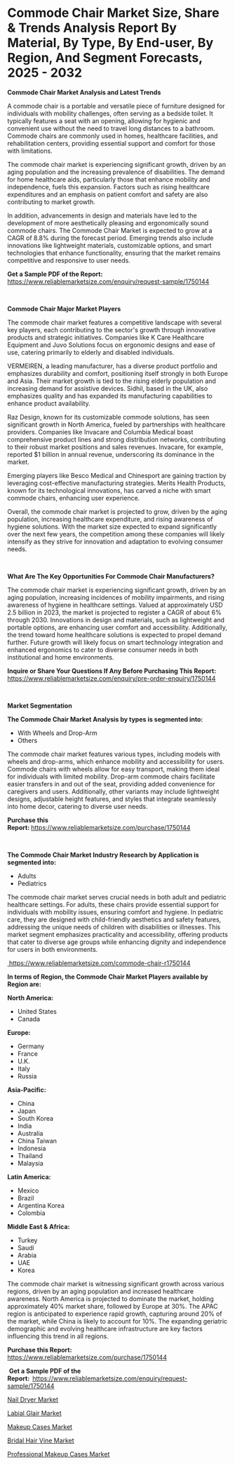 <p><h1>Commode Chair Market Size, Share & Trends Analysis Report By Material, By Type, By End-user, By Region, And Segment Forecasts, 2025 - 2032</h1></p><p><strong>Commode Chair Market Analysis and Latest Trends</strong></p>
<p><p>A commode chair is a portable and versatile piece of furniture designed for individuals with mobility challenges, often serving as a bedside toilet. It typically features a seat with an opening, allowing for hygienic and convenient use without the need to travel long distances to a bathroom. Commode chairs are commonly used in homes, healthcare facilities, and rehabilitation centers, providing essential support and comfort for those with limitations.</p><p>The commode chair market is experiencing significant growth, driven by an aging population and the increasing prevalence of disabilities. The demand for home healthcare aids, particularly those that enhance mobility and independence, fuels this expansion. Factors such as rising healthcare expenditures and an emphasis on patient comfort and safety are also contributing to market growth. </p><p>In addition, advancements in design and materials have led to the development of more aesthetically pleasing and ergonomically sound commode chairs. The Commode Chair Market is expected to grow at a CAGR of 8.8% during the forecast period. Emerging trends also include innovations like lightweight materials, customizable options, and smart technologies that enhance functionality, ensuring that the market remains competitive and responsive to user needs.</p></p>
<p><strong>Get a Sample PDF of the Report:&nbsp;</strong> <a href="https://www.reliablemarketsize.com/enquiry/request-sample/1750144?utm_campaign=973&utm_medium=2&utm_source=Github&utm_content=ia&utm_term=04042025&utm_id=commode-chair">https://www.reliablemarketsize.com/enquiry/request-sample/1750144</a></p>
<p>&nbsp;</p>
<p><strong>Commode Chair Major Market Players</strong></p>
<p><p>The commode chair market features a competitive landscape with several key players, each contributing to the sector's growth through innovative products and strategic initiatives. Companies like K Care Healthcare Equipment and Juvo Solutions focus on ergonomic designs and ease of use, catering primarily to elderly and disabled individuals.</p><p>VERMEIREN, a leading manufacturer, has a diverse product portfolio and emphasizes durability and comfort, positioning itself strongly in both Europe and Asia. Their market growth is tied to the rising elderly population and increasing demand for assistive devices. Sidhil, based in the UK, also emphasizes quality and has expanded its manufacturing capabilities to enhance product availability.</p><p>Raz Design, known for its customizable commode solutions, has seen significant growth in North America, fueled by partnerships with healthcare providers. Companies like Invacare and Columbia Medical boast comprehensive product lines and strong distribution networks, contributing to their robust market positions and sales revenues. Invacare, for example, reported $1 billion in annual revenue, underscoring its dominance in the market. </p><p>Emerging players like Besco Medical and Chinesport are gaining traction by leveraging cost-effective manufacturing strategies. Merits Health Products, known for its technological innovations, has carved a niche with smart commode chairs, enhancing user experience.</p><p>Overall, the commode chair market is projected to grow, driven by the aging population, increasing healthcare expenditure, and rising awareness of hygiene solutions. With the market size expected to expand significantly over the next few years, the competition among these companies will likely intensify as they strive for innovation and adaptation to evolving consumer needs.</p></p>
<p>&nbsp;</p>
<p><strong>What Are The Key Opportunities For Commode Chair Manufacturers?</strong></p>
<p><p>The commode chair market is experiencing significant growth, driven by an aging population, increasing incidences of mobility impairments, and rising awareness of hygiene in healthcare settings. Valued at approximately USD 2.5 billion in 2023, the market is projected to register a CAGR of about 6% through 2030. Innovations in design and materials, such as lightweight and portable options, are enhancing user comfort and accessibility. Additionally, the trend toward home healthcare solutions is expected to propel demand further. Future growth will likely focus on smart technology integration and enhanced ergonomics to cater to diverse consumer needs in both institutional and home environments.</p></p>
<p><strong>Inquire or Share Your Questions If Any Before Purchasing This Report:</strong> <a href="https://www.reliablemarketsize.com/enquiry/pre-order-enquiry/1750144?utm_campaign=973&utm_medium=2&utm_source=Github&utm_content=ia&utm_term=04042025&utm_id=commode-chair">https://www.reliablemarketsize.com/enquiry/pre-order-enquiry/1750144</a></p>
<p>&nbsp;</p>
<p><strong>Market Segmentation</strong></p>
<p><strong>The Commode Chair Market Analysis by types is segmented into:</strong></p>
<p><ul><li>With Wheels and Drop-Arm</li><li>Others</li></ul></p>
<p><p>The commode chair market features various types, including models with wheels and drop-arms, which enhance mobility and accessibility for users. Commode chairs with wheels allow for easy transport, making them ideal for individuals with limited mobility. Drop-arm commode chairs facilitate easier transfers in and out of the seat, providing added convenience for caregivers and users. Additionally, other variants may include lightweight designs, adjustable height features, and styles that integrate seamlessly into home decor, catering to diverse user needs.</p></p>
<p><strong>Purchase this Report:&nbsp;</strong><a href="https://www.reliablemarketsize.com/purchase/1750144?utm_campaign=973&utm_medium=2&utm_source=Github&utm_content=ia&utm_term=04042025&utm_id=commode-chair">https://www.reliablemarketsize.com/purchase/1750144</a></p>
<p>&nbsp;</p>
<p><strong>The Commode Chair Market Industry Research by Application is segmented into:</strong></p>
<p><ul><li>Adults</li><li>Pediatrics</li></ul></p>
<p><p>The commode chair market serves crucial needs in both adult and pediatric healthcare settings. For adults, these chairs provide essential support for individuals with mobility issues, ensuring comfort and hygiene. In pediatric care, they are designed with child-friendly aesthetics and safety features, addressing the unique needs of children with disabilities or illnesses. This market segment emphasizes practicality and accessibility, offering products that cater to diverse age groups while enhancing dignity and independence for users in both environments.</p></p>
<p><a href="https://www.reliablemarketsize.com/commode-chair-r1750144?utm_campaign=973&utm_medium=2&utm_source=Github&utm_content=ia&utm_term=04042025&utm_id=commode-chair">&nbsp;https://www.reliablemarketsize.com/commode-chair-r1750144</a></p>
<p><strong>In terms of Region, the Commode Chair Market Players available by Region are:</strong></p>
<p>
    <p> <strong> North America: </strong>
        <ul>
            <li>United States</li>
            <li>Canada</li>
        </ul>
        </p> 
    <p> <strong> Europe: </strong>
        <ul>
            <li>Germany</li>
            <li>France</li>
            <li>U.K.</li>
            <li>Italy</li>
            <li>Russia</li>
        </ul>
        </p> 
    <p> <strong> Asia-Pacific: </strong>
        <ul>
            <li>China</li>
            <li>Japan</li>
            <li>South Korea</li>
            <li>India</li>
            <li>Australia</li>
            <li>China Taiwan</li>
            <li>Indonesia</li>
            <li>Thailand</li>
            <li>Malaysia</li>
        </ul>
        </p> 
    <p> <strong> Latin America: </strong>
        <ul>
            <li>Mexico</li>
            <li>Brazil</li>
            <li>Argentina Korea</li>
            <li>Colombia</li>
        </ul>
        </p> 
    <p> <strong> Middle East & Africa: </strong>
        <ul>
            <li>Turkey</li>
            <li>Saudi</li>
            <li>Arabia</li>
            <li>UAE</li>
            <li>Korea</li>
        </ul>
    </p>
    </p>
<p><p>The commode chair market is witnessing significant growth across various regions, driven by an aging population and increased healthcare awareness. North America is projected to dominate the market, holding approximately 40% market share, followed by Europe at 30%. The APAC region is anticipated to experience rapid growth, capturing around 20% of the market, while China is likely to account for 10%. The expanding geriatric demographic and evolving healthcare infrastructure are key factors influencing this trend in all regions.</p></p>
<p><strong>Purchase this Report: </strong><a href="https://www.reliablemarketsize.com/purchase/1750144?utm_campaign=973&utm_medium=2&utm_source=Github&utm_content=ia&utm_term=04042025&utm_id=commode-chair">https://www.reliablemarketsize.com/purchase/1750144</a></p>
<p>&nbsp;<strong>Get a Sample PDF of the Report:&nbsp;&nbsp;</strong><a href="https://www.reliablemarketsize.com/enquiry/request-sample/1750144?utm_campaign=973&utm_medium=2&utm_source=Github&utm_content=ia&utm_term=04042025&utm_id=commode-chair">https://www.reliablemarketsize.com/enquiry/request-sample/1750144</a></p>
<p><strong></strong></p>
<p><p><a href="https://github.com/arifasabeygb/Market-Research-Report-List-1/blob/main/nail-dryer-market.md?utm_campaign=973&utm_medium=2&utm_source=Github&utm_content=ia&utm_term=04042025&utm_id=commode-chair">Nail Dryer Market</a></p><p><a href="https://github.com/theyasnare5w/Market-Research-Report-List-1/blob/main/labial-glair-market.md?utm_campaign=973&utm_medium=2&utm_source=Github&utm_content=ia&utm_term=04042025&utm_id=commode-chair">Labial Glair Market</a></p><p><a href="https://github.com/nacarnzina/Market-Research-Report-List-1/blob/main/makeup-cases-market.md?utm_campaign=973&utm_medium=2&utm_source=Github&utm_content=ia&utm_term=04042025&utm_id=commode-chair">Makeup Cases Market</a></p><p><a href="https://github.com/kaidaloeckf7/Market-Research-Report-List-1/blob/main/bridal-hair-vine-market.md?utm_campaign=973&utm_medium=2&utm_source=Github&utm_content=ia&utm_term=04042025&utm_id=commode-chair">Bridal Hair Vine Market</a></p><p><a href="https://github.com/giulyankela/Market-Research-Report-List-1/blob/main/professional-makeup-cases-market.md?utm_campaign=973&utm_medium=2&utm_source=Github&utm_content=ia&utm_term=04042025&utm_id=commode-chair">Professional Makeup Cases Market</a></p></p>